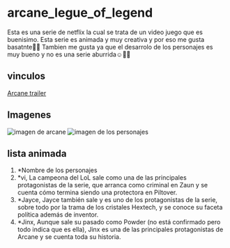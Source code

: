 # arcane_legue_of_legend
Esta es una serie de netflix la cual se trata de un video juego que es buenisimo.
Esta serie es animada y muy creativa y por eso me gusta basatnte:smiling_face_with_three_hearts::star_struck:
Tambien me gusta ya que el desarrolo de los personajes es muy bueno y no es una serie aburrida:relaxed::hugs::partying_face:
## vinculos
[Arcane trailer](https://youtu.be/fXmAurh012s)
## Imagenes
![imagen de arcane](https://as01.epimg.net/meristation/imagenes/2021/06/11/videos/1623435028_751602_1623435057_noticia_normal.jpg)
![imagen de los personajes](https://i.blogs.es/44521b/imagen_2021-09-23_201256/450_1000.webp)
## lista animada 
1. *Nombre de los personajes
2.  *vi, La campeona del LoL sale como una de las principales protagonistas de la serie, que arranca como criminal en Zaun y se cuenta cómo termina siendo una protectora en Piltover.
3.   *Jayce, Jayce también sale y es uno de los protagonistas de la serie, sobre todo por la trama de los cristales Hextech, y se conoce su faceta política además de inventor.
4.    *Jinx, Aunque sale su pasado como Powder (no está confirmado pero todo indica que es ella), Jinx es una de las principales protagonistas de Arcane y se cuenta toda su historia.



